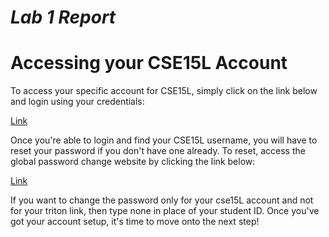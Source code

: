 # *Lab 1 Report*

# Accessing your CSE15L Account
To access your specific account for CSE15L, simply click on the link below and login using your credentials:


[Link](https://sdacs.ucsd.edu/~icc/index.php)


Once you're able to login and find your CSE15L username, you will have to reset your password if you don't have one already. To reset, access the global password change website by clicking the link below:


[Link](https://sdacs.ucsd.edu/~icc/password.php)


If you want to change the password only for your cse15L account and not for your triton link, then type none in place of your student ID.
Once you've got your account setup, it's time to move onto the next step!


